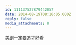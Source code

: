 ```yaml
---
id: 111137527879442057
date: 2014-08-19T08:16:05.000Z
reply: false
media_attachments: 0
---
```


美剧一定要追才好看

